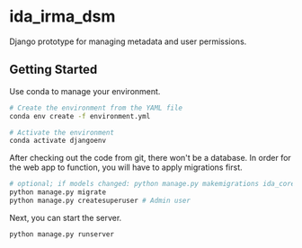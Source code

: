 # ida_irma_dsm

Django prototype for managing metadata and user permissions.

## Getting Started

Use conda to manage your environment.

```bash
# Create the environment from the YAML file
conda env create -f environment.yml

# Activate the environment
conda activate djangoenv
```

After checking out the code from git, there won't be a database. In order for the web app to function, you will have to apply migrations first.
```bash
# optional; if models changed: python manage.py makemigrations ida_core
python manage.py migrate
python manage.py createsuperuser # Admin user
```

Next, you can start the server.
```bash
python manage.py runserver
```
